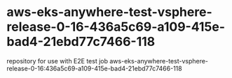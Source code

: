 # aws-eks-anywhere-test-vsphere-release-0-16-436a5c69-a109-415e-bad4-21ebd77c7466-118
repository for use with E2E test job aws-eks-anywhere-test-vsphere-release-0-16:436a5c69-a109-415e-bad4-21ebd77c7466-118
